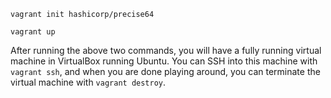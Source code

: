 `vagrant init hashicorp/precise64`

`vagrant up`

After running the above two commands, you will have a fully running virtual machine in VirtualBox running Ubuntu.
You can SSH into this machine with `vagrant ssh`, 
and when you are done playing around, you can terminate the virtual machine with `vagrant destroy`.
